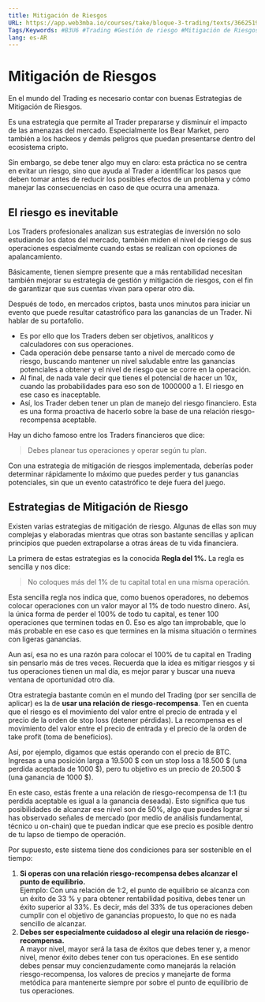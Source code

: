 ```yaml
---
title: Mitigación de Riesgos
URL: https://app.web3mba.io/courses/take/bloque-3-trading/texts/36625193-u6-02-i-mitigacion-de-riesgos
Tags/Keywords: #B3U6 #Trading #Gestión de riesgo #Mitigación de Riesgos #Mitigación #Riesgos
lang: es-AR
---
```

# Mitigación de Riesgos
En el mundo del Trading es necesario contar con buenas Estrategias de Mitigación de Riesgos.

Es una estrategia que permite al Trader prepararse y disminuir el impacto de las amenazas del mercado. Especialmente los Bear Market, pero también a los hackeos y demás peligros que puedan presentarse dentro del ecosistema cripto. 

Sin embargo, se debe tener algo muy en claro: esta práctica no se centra en evitar un riesgo, sino que ayuda al Trader a identificar los pasos que deben tomar antes de reducir los posibles efectos de un problema y cómo manejar las consecuencias en caso de que ocurra una amenaza.

## El riesgo es inevitable
Los Traders profesionales analizan sus estrategias de inversión no solo estudiando los datos del mercado, también miden el nivel de riesgo de sus operaciones especialmente cuando estas se realizan con opciones de apalancamiento. 

Básicamente, tienen siempre presente que a más rentabilidad necesitan también mejorar su estrategia de gestión y mitigación de riesgos, con el fin de garantizar que sus cuentas vivan para operar otro día. 

Después de todo, en mercados criptos, basta unos minutos para iniciar un evento que puede resultar catastrófico para las ganancias de un Trader. Ni hablar de su portafolio. 

- Es por ello que los Traders deben ser objetivos, analíticos y calculadores con sus operaciones. 
- Cada operación debe pensarse tanto a nivel de mercado como de riesgo, buscando mantener un nivel saludable entre las ganancias potenciales a obtener y el nivel de riesgo que se corre en la operación. 
- Al final, de nada vale decir que tienes el potencial de hacer un 10x, cuando las probabilidades para eso son de 1000000 a 1. El riesgo en ese caso es inaceptable. 
- Así, los Trader deben tener un plan de manejo del riesgo financiero. Esta es una forma proactiva de hacerlo sobre la base de una relación riesgo-recompensa aceptable.

Hay un dicho famoso entre los Traders financieros que dice: 
> Debes planear tus operaciones y operar según tu plan. 

Con una estrategia de mitigación de riesgos implementada, deberías poder determinar rápidamente lo máximo que puedes perder y tus ganancias potenciales, sin que un evento catastrófico te deje fuera del juego. 

## Estrategias de Mitigación de Riesgo 
Existen varias estrategias de mitigación de riesgo. Algunas de ellas son muy complejas y elaboradas mientras que otras son bastante sencillas y aplican principios que pueden extrapolarse a otras áreas de tu vida financiera. 

La primera de estas estrategias es la conocida **Regla del 1%.** La regla es sencilla y nos dice:

> No coloques más del 1% de tu capital total en una misma operación.

Esta sencilla regla nos indica que, como buenos operadores, no debemos colocar operaciones con un valor mayor al 1% de todo nuestro dinero. Así, la única forma de perder el 100% de todo tu capital, es tener 100 operaciones que terminen todas en 0. Eso es algo tan improbable, que lo más probable en ese caso es que termines en la misma situación o termines con ligeras ganancias. 

Aun así, esa no es una razón para colocar el 100% de tu capital en Trading sin pensarlo más de tres veces. Recuerda que la idea es mitigar riesgos y si tus operaciones tienen un mal día, es mejor parar y buscar una nueva ventana de oportunidad otro día. 

Otra estrategia bastante común en el mundo del Trading (por ser sencilla de aplicar) es la de **usar una relación de riesgo-recompensa**. Ten en cuenta que el riesgo es el movimiento del valor entre el precio de entrada y el precio de la orden de stop loss (detener pérdidas). La recompensa es el movimiento del valor entre el precio de entrada y el precio de la orden de take profit (toma de beneficios).

Así, por ejemplo, digamos que estás operando con el precio de BTC. Ingresas a una posición larga a 19.500 $ con un stop loss a 18.500 $ (una perdida aceptada de 1000 $), pero tu objetivo es un precio de 20.500 $ (una ganancia de 1000 $). 

En este caso, estás frente a una relación de riesgo-recompensa de 1:1 (tu perdida aceptable es igual a la ganancia deseada). Esto significa que tus posibilidades de alcanzar ese nivel son de 50%, algo que puedes lograr si has observado señales de mercado (por medio de análisis fundamental, técnico u on-chain) que te puedan indicar que ese precio es posible dentro de tu lapso de tiempo de operación. 

Por supuesto, este sistema tiene dos condiciones para ser sostenible en el tiempo: 
1. **Si operas con una relación riesgo-recompensa debes alcanzar el punto de equilibrio.**  
    Ejemplo: Con una relación de 1:2, el punto de equilibrio se alcanza con un éxito de 33 % y para obtener rentabilidad positiva, debes tener un éxito superior al 33%. Es decir, más del 33% de tus operaciones deben cumplir con el objetivo de ganancias propuesto, lo que no es nada sencillo de alcanzar. 
2. **Debes ser especialmente cuidadoso al elegir una relación de riesgo-recompensa.**  
    A mayor nivel, mayor será la tasa de éxitos que debes tener y, a menor nivel, menor éxito debes tener con tus operaciones. En ese sentido debes pensar muy concienzudamente como manejarás la relación riesgo-recompensa, los valores de precios y manejarte de forma metódica para mantenerte siempre por sobre el punto de equilibrio de tus operaciones.